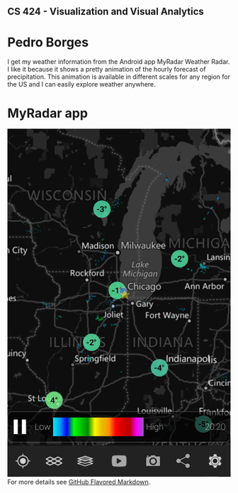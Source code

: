 ## CS 424 - Visualization and Visual Analytics
# Pedro Borges
I get my weather information from the Android app MyRadar Weather Radar. I like it because it shows a pretty animation of the hourly forecast of precipitation. This animation is available in different scales for any region for the US and I can easily explore weather anywhere. 

# MyRadar app
![Image](/Screenshot_20180118-202739.jpg)
For more details see [GitHub Flavored Markdown](https://guides.github.com/features/mastering-markdown/).
